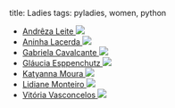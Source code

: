 title: Ladies
tags: pyladies, women, python

<div id="archive">
<div class="wrap wrap-events">
<div class="large-12 columns-events">
<ul class="grid large-block-grid-6 locations-grid">
<li class="location">

<a target="blank" href="https://sites.google.com/site/bancodedadosufrpe/">
<span class="location-name">
Andrêza Leite
</span>
<img class="img-location" src="/images/ladies/andreza.jpeg">
</a>

<div class="social-icons">


<a target="blank" href="http://twitter.com/andreza_paju">
<span class="fa-stack fa-lg">
<i class="fa fa-circle fa-stack-2x fa-inverse"></i>
<i class="fa fa-twitter fa-stack-1x"></i>
</span>
</a>



<a target="blank" href="http://facebook.com/andreza.leite1">
<span class="fa-stack fa-lg">
<i class="fa fa-circle fa-stack-2x fa-inverse"></i>
<i class="fa fa-facebook fa-stack-1x"></i>
</span>
</a>




</div>

</li>

<li class="location">

<a target="blank" href="http://aninhalacerda.com">
<span class="location-name">
Aninha Lacerda
</span>
<img class="img-location" src="/images/ladies/aninha.png">
</a>

<div class="social-icons">


<a target="blank" href="http://twitter.com/aninhalacerdaa">
<span class="fa-stack fa-lg">
<i class="fa fa-circle fa-stack-2x fa-inverse"></i>
<i class="fa fa-twitter fa-stack-1x"></i>
</span>
</a>





<a target="blank" href="http://github.com/aninhalacerda">
<span class="fa-stack fa-lg">
<i class="fa fa-circle fa-stack-2x fa-inverse"></i>
<i class="fa fa-github fa-stack-1x"></i>
</span>
</a>


</div>

</li>

<li class="location">

<a target="blank" href="http://i-am-gabi.github.io/">
<span class="location-name">
Gabriela Cavalcante
</span>
<img class="img-location" src="/images/ladies/Eu.jpg">
</a>

<div class="social-icons">


<a target="blank" href="http://twitter.com/_gabiCavalcante">
<span class="fa-stack fa-lg">
<i class="fa fa-circle fa-stack-2x fa-inverse"></i>
<i class="fa fa-twitter fa-stack-1x"></i>
</span>
</a>



<a target="blank" href="http://facebook.com/https://www.facebook.com/gabi.cavalcante.silva">
<span class="fa-stack fa-lg">
<i class="fa fa-circle fa-stack-2x fa-inverse"></i>
<i class="fa fa-facebook fa-stack-1x"></i>
</span>
</a>



<a target="blank" href="http://github.com/I-am-Gabi">
<span class="fa-stack fa-lg">
<i class="fa fa-circle fa-stack-2x fa-inverse"></i>
<i class="fa fa-github fa-stack-1x"></i>
</span>
</a>


</div>

</li>

<li class="location">

<a target="blank" href="http://glaucia.esppenchutz.com.br/">
<span class="location-name">
Gláucia Esppenchutz
</span>
<img class="img-location" src="/images/ladies/glaucia.jpeg">
</a>

<div class="social-icons">


<a target="blank" href="http://twitter.com/gl_esppen">
<span class="fa-stack fa-lg">
<i class="fa fa-circle fa-stack-2x fa-inverse"></i>
<i class="fa fa-twitter fa-stack-1x"></i>
</span>
</a>



<a target="blank" href="http://facebook.com/glaucia.esppenchutz">
<span class="fa-stack fa-lg">
<i class="fa fa-circle fa-stack-2x fa-inverse"></i>
<i class="fa fa-facebook fa-stack-1x"></i>
</span>
</a>




</div>

</li>

<li class="location">

<a target="blank" href="">
<span class="location-name">
Katyanna Moura
</span>
<img class="img-location" src="/images/ladies/katyanna.png">
</a>

<div class="social-icons">


<a target="blank" href="http://twitter.com/amelie_kn">
<span class="fa-stack fa-lg">
<i class="fa fa-circle fa-stack-2x fa-inverse"></i>
<i class="fa fa-twitter fa-stack-1x"></i>
</span>
</a>



<a target="blank" href="http://facebook.com/katyanna.moura">
<span class="fa-stack fa-lg">
<i class="fa fa-circle fa-stack-2x fa-inverse"></i>
<i class="fa fa-facebook fa-stack-1x"></i>
</span>
</a>



<a target="blank" href="http://github.com/katyanna">
<span class="fa-stack fa-lg">
<i class="fa fa-circle fa-stack-2x fa-inverse"></i>
<i class="fa fa-github fa-stack-1x"></i>
</span>
</a>


</div>

</li>

<li class="location">

<a target="blank" href="">
<span class="location-name">
Lidiane Monteiro
</span>
<img class="img-location" src="/images/ladies/lidy.jpg">
</a>

<div class="social-icons">


<a target="blank" href="http://twitter.com/Lidy_Monteiro">
<span class="fa-stack fa-lg">
<i class="fa fa-circle fa-stack-2x fa-inverse"></i>
<i class="fa fa-twitter fa-stack-1x"></i>
</span>
</a>



<a target="blank" href="http://facebook.com/lidiannemonteiro">
<span class="fa-stack fa-lg">
<i class="fa fa-circle fa-stack-2x fa-inverse"></i>
<i class="fa fa-facebook fa-stack-1x"></i>
</span>
</a>



<a target="blank" href="http://github.com/lidymonteiro">
<span class="fa-stack fa-lg">
<i class="fa fa-circle fa-stack-2x fa-inverse"></i>
<i class="fa fa-github fa-stack-1x"></i>
</span>
</a>


</div>

</li>

<li class="location">

<a target="blank" href="">
<span class="location-name">
Vitória Vasconcelos
</span>
<img class="img-location" src="/images/ladies/vitoria.jpg">
</a>

<div class="social-icons">


<a target="blank" href="http://twitter.com/vasconcv">
<span class="fa-stack fa-lg">
<i class="fa fa-circle fa-stack-2x fa-inverse"></i>
<i class="fa fa-twitter fa-stack-1x"></i>
</span>
</a>



<a target="blank" href="http://facebook.com/vitoria.vilela.vasconcelos">
<span class="fa-stack fa-lg">
<i class="fa fa-circle fa-stack-2x fa-inverse"></i>
<i class="fa fa-facebook fa-stack-1x"></i>
</span>
</a>



<a target="blank" href="http://github.com/vitoriavasconcelos">
<span class="fa-stack fa-lg">
<i class="fa fa-circle fa-stack-2x fa-inverse"></i>
<i class="fa fa-github fa-stack-1x"></i>
</span>
</a>


</div>

</li>

</ul>
</div>
</div>
</div>
